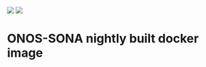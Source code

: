 [![](https://images.microbadger.com/badges/image/opensona/onos-sona-nightly-docker.svg)](https://microbadger.com/images/opensona/onos-sona-nightly-docker "Image Size and Number of Layers")
[![](https://images.microbadger.com/badges/version/opensona/onos-sona-nightly-docker.svg)](https://microbadger.com/images/opensona/onos-sona-nightly-docker "Container Version")
# ONOS-SONA nightly built docker image
